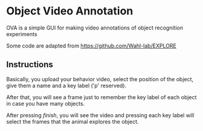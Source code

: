 # Object Video Annotation
OVA is a simple GUI for making video annotations of object recognition experiments

Some code are adapted from https://github.com/Wahl-lab/EXPLORE

## Instructions 

Basically, you upload your behavior video, select the position of the object, give them a name and a key label ('p' reserved).

After that, you will see a frame just to remember the key label of each object in case you have many objects.

After pressing _finish_, you will see the video and pressing each key label will select the frames that the animal explores the object.
